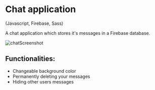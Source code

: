 # Chat application
(Javascript, Firebase, Sass)

A chat application which stores it's messages in a Firebase database.

![chatScreenshot](https://user-images.githubusercontent.com/61547500/88486162-1a28d780-cf7c-11ea-9302-ad30e27cc05b.png)

## Functionalities:
- Changeable background color
- Permanently deleting your messages
- Hiding other users messages
